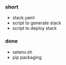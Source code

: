 ### short

- stack.yaml
- script to generate stack
- script to deploy stack

### done

- setenv.sh
- pip packaging

